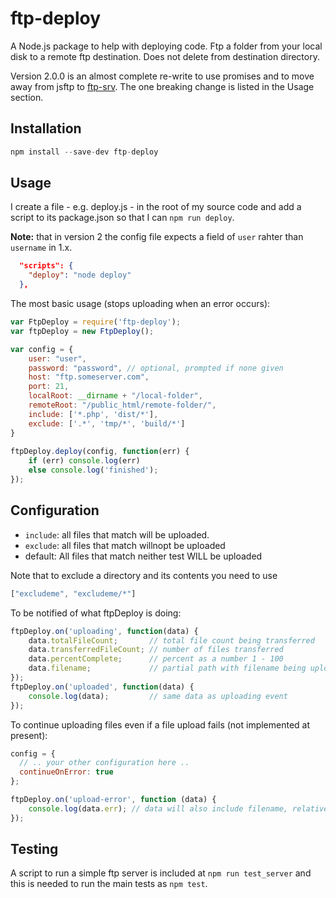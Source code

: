 # ftp-deploy

A Node.js package to help with deploying code. Ftp a folder from your local disk to a remote ftp destination. Does not delete from destination directory.

Version 2.0.0 is an almost complete re-write to use promises and to move away from jsftp to [ftp-srv](https://github.com/trs/ftp-srv). The one breaking change is listed in the Usage section.

## Installation

```js
npm install --save-dev ftp-deploy
```

## Usage

I create a file - e.g. deploy.js - in the root of my source code and add a script to its package.json so that I can `npm run deploy`.

**Note:** that in version 2 the config file expects a field of `user` rahter than `username` in 1.x.

```json
  "scripts": {
    "deploy": "node deploy"
  },
```

The most basic usage (stops uploading when an error occurs):

```js
var FtpDeploy = require('ftp-deploy');
var ftpDeploy = new FtpDeploy();

var config = {
	user: "user",
	password: "password", // optional, prompted if none given
	host: "ftp.someserver.com",
	port: 21,
	localRoot: __dirname + "/local-folder",
	remoteRoot: "/public_html/remote-folder/",
	include: ['*.php', 'dist/*'],
	exclude: ['.*', 'tmp/*', 'build/*']
}
	
ftpDeploy.deploy(config, function(err) {
	if (err) console.log(err)
	else console.log('finished');
});
```

## Configuration

 * `include`: all files that match will be uploaded.
 * `exclude`: all files that match willnopt be uploaded
 * default: All files that match neither test WILL be uploaded

Note that to exclude a directory and its contents you need to use 

```js
["excludeme", "excludeme/*"]
```

To be notified of what ftpDeploy is doing:

```js
ftpDeploy.on('uploading', function(data) {
    data.totalFileCount;       // total file count being transferred
    data.transferredFileCount; // number of files transferred
    data.percentComplete;      // percent as a number 1 - 100
    data.filename;             // partial path with filename being uploaded
});
ftpDeploy.on('uploaded', function(data) {
	console.log(data);         // same data as uploading event
});
```

To continue uploading files even if a file upload fails (not implemented at present): 

```js
config = {
  // .. your other configuration here ..
  continueOnError: true
};

ftpDeploy.on('upload-error', function (data) {
	console.log(data.err); // data will also include filename, relativePath, and other goodies
});
```
## Testing 

A script to run a simple ftp server is included at `npm run test_server` and this is needed to run the main tests as `npm test`.


